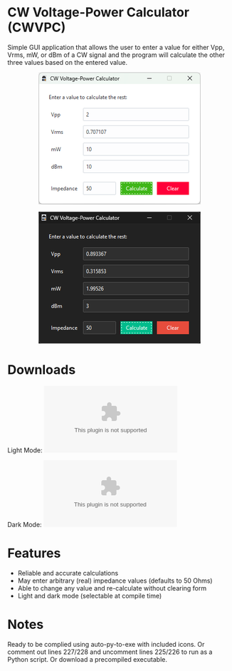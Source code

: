 # CW Voltage-Power Calculator (CWVPC)
Simple GUI application that allows the user to enter a value for either Vpp, Vrms, mW, or dBm of a CW signal and the program will calculate the other three values based on the entered value.

<p align="center">
  <img width="364" height="296" src="https://github.com/DarkArtLabs/CW-Voltage-Power-Calculator/blob/main/Documentation/GUI1.png">
</p>

<p align="center">
  <img width="364" height="296" src="https://github.com/DarkArtLabs/CW-Voltage-Power-Calculator/blob/main/Documentation/GUI2.png">
</p>

# Downloads

Light Mode: ![CWVPCl.exe](https://github.com/DarkArtLabs/CW-Voltage-Power-Calculator/releases/download/v0.1.1/CWVPCl.exe)

Dark Mode: ![CWVPCd.exe](https://github.com/DarkArtLabs/CW-Voltage-Power-Calculator/releases/download/v0.1.1/CWVPCd.exe)

# Features
- Reliable and accurate calculations
- May enter arbitrary (real) impedance values (defaults to 50 Ohms)
- Able to change any value and re-calculate without clearing form
- Light and dark mode (selectable at compile time)

# Notes

Ready to be complied using auto-py-to-exe with included icons. Or comment out lines 227/228 and uncomment lines 225/226 to run as a Python script. Or download a precompiled executable. 
